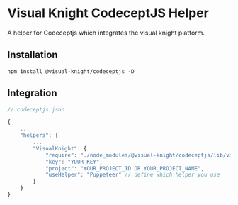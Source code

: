 # Visual Knight CodeceptJS Helper
A helper for Codeceptjs which integrates the visual knight platform.

## Installation

```shell
npm install @visual-knight/codeceptjs -D
```

## Integration

```javascript
// codeceptjs.json

{
    ...
    "helpers": {
        ...
        "VisualKnight": {
            "require": "./node_modules/@visual-knight/codeceptjs/lib/visual-knight.helper.js",
            "key": "YOUR_KEY",
            "project": "YOUR_PROJECT_ID OR YOUR_PROJECT_NAME",
            "useHelper": "Puppeteer" // define which helper you use
        }
    }
}
```

